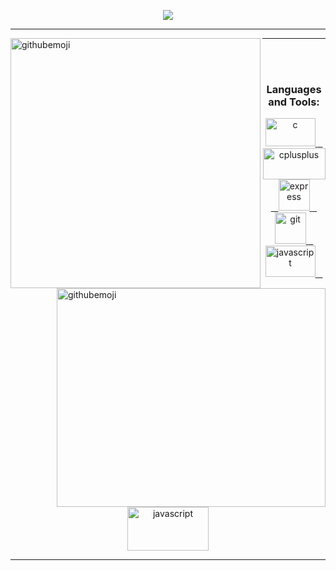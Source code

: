 
<p align="center"><img  src="https://readme-typing-svg.herokuapp.com?font=&color=%23F7801C&size=22&lines=Real+Time+Language+Translation"/></p>

<div>
 <hr/>
<p align="left"><img align="left" border_radius="25%" width="400px" height="400px" alt="githubemoji"src="https://camo.githubusercontent.com/63abdc3407ab5749a6fa046151ee56433f7922da540e1aa8d3b5795200dde75f/68747470733a2f2f6f63746f6465782e6769746875622e636f6d2f696d616765732f6461667470756e6b746f6361742d6775792e676966" width="100%"/>
<img align="right" border_radius="25%" width="430" height="350" alt="githubemoji"src="https://user-images.githubusercontent.com/61548445/148815377-659dec8a-8cb8-4fe2-ab89-a32c8a714f05.png" width="100%"/>
</p>
<hr/>
 </div>
<br></br>
<div>
<h3 align="center">Languages and Tools:</h3>
<p align="center"> <a href="https://docs.python.org/3/" target="_blank"> <img src="https://user-images.githubusercontent.com/61548445/148883046-5d708d49-b5fa-4bc8-be8e-c42bca310f97.png" alt="c" title="Python" width="80" height="45"/> </a>
<a href="https://docs.anaconda.com/" target="_blank"> &nbsp;&nbsp;
<img src="https://user-images.githubusercontent.com/61548445/148883836-1223a9c3-23c0-4ff3-8824-f587138d75d3.png" title="Anaconda Navigator" alt="cplusplus" width="100" height="50"/> </a> 
<a href="https://jupyter-notebook.readthedocs.io/en/stable/" target="_blank">&nbsp;&nbsp; <img src="https://user-images.githubusercontent.com/61548445/148884397-c460ce30-38e1-485a-8deb-0d4779a11efb.png" title="Jupyter Notebook" alt="express" width="50" height="50"/> </a> 
<a href="https://git-scm.com/" target="_blank">&nbsp;&nbsp; <img src="https://www.vectorlogo.zone/logos/git-scm/git-scm-icon.svg" title="Git" alt="git" width="50" height="50"/> </a> 
<a href="https://pypi.org/project/pyttsx3/" target="_blank"> &nbsp;&nbsp;<img src="https://user-images.githubusercontent.com/61548445/148886062-d3d1e3bc-62f8-467e-abbe-e25d38b18b22.png" title="pyttsx3" alt="javascript" width="80" height="50"/> </a><a href="https://pypi.org/project/SpeechRecognition/" target="_blank"> &nbsp;&nbsp;<img src="https://user-images.githubusercontent.com/61548445/148886917-fa389e9b-fc3b-450e-83a5-9cbb57317a58.png" title="Python : Speech Recognition" alt="javascript" width="130" height="70"/> </a> 
  </p>
<hr/>
</div>


